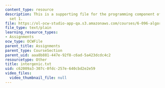 ```yaml
---
content_type: resource
description: This is a supporting file for the programming component of the problem
  set 1.
file: https://ol-ocw-studio-app-qa.s3.amazonaws.com/courses/6-096-algorithms-for-computational-biology-spring-2005/c62009a3307c0fdc257e640cbd2e2e59_intergenic.txt
file_type: text/plain
learning_resource_types:
- Assignments
ocw_type: OCWFile
parent_title: Assignments
parent_type: CourseSection
parent_uid: aaa8b881-447e-92f8-c6ad-5a423dcdc4c2
resourcetype: Other
title: intergenic.txt
uid: c62009a3-307c-0fdc-257e-640cbd2e2e59
video_files:
  video_thumbnail_file: null
---
```

